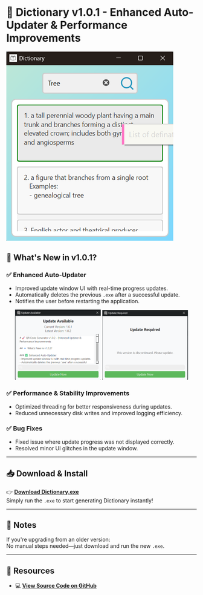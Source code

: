 # 🚀 Dictionary v1.0.1 - Enhanced Auto-Updater & Performance Improvements

![Dictionary Banner](prj_img/dictionary.png)

## 🔹 What's New in v1.0.1?  

### ✅ Enhanced Auto-Updater  
- Improved update window UI with real-time progress updates.  
- Automatically deletes the previous `.exe` after a successful update.  
- Notifies the user before restarting the application.  

<p align="center">
  <img src="https://raw.githubusercontent.com/pyapril15/Dictionary/main/prj_img/version/100/update_available.png" width="45%" />
  <img src="https://raw.githubusercontent.com/pyapril15/Dictionary/main/prj_img/version/100/update_required.png" width="45%" />
</p>

### ✅ Performance & Stability Improvements  
- Optimized threading for better responsiveness during updates.  
- Reduced unnecessary disk writes and improved logging efficiency.  

### ✅ Bug Fixes  
- Fixed issue where update progress was not displayed correctly.  
- Resolved minor UI glitches in the update window.  

---

## 📥 Download & Install  

👉 **[Download Dictionary.exe](https://github.com/pyapril15/Dictionary/releases/download/v1.0.0/Dictionary.exe)**  
Simply run the `.exe` to start generating Dictionary instantly!

---

## 📌 Notes  

If you're upgrading from an older version:  
No manual steps needed—just download and run the new `.exe`.

---

## 🔗 Resources  

- 💻 **[View Source Code on GitHub](https://github.com/pyapril15/Dictionary)**
